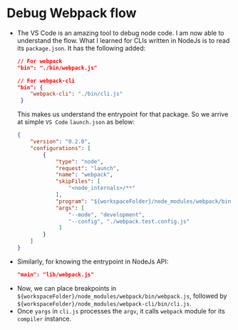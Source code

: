 # Debug Webpack flow
- The VS Code is an amazing tool to debug node code. I am now able to understand the flow.
  What I learned for CLIs written in NodeJs is to read its `package.json`. It has the following added:
  ```json
  // For webpack 
  "bin": "./bin/webpack.js"

  // For webpack-cli
  "bin": {
      "webpack-cli": "./bin/cli.js"
   }
   ```
   This makes us understand the entrypoint for that package. So we arrive at simple `VS Code` `launch.json` as below:
  ```json
  {
      "version": "0.2.0",
      "configurations": [
          {
              "type": "node",
              "request": "launch",
              "name": "webpack",
              "skipFiles": [
                  "<node_internals>/**"
              ],
              "program": "${workspaceFolder}/node_modules/webpack/bin/webpack.js",
              "args": [
                  "--mode", "development",
                  "--config", "./webpack.test.config.js"
               ]
          }
      ]
  }
  ```
- Similarly, for knowing the entrypoint in NodeJs API:
  ```json
  "main": "lib/webpack.js"
  ```
- Now, we can place breakpoints in `${workspaceFolder}/node_modules/webpack/bin/webpack.js`, followed by `${workspaceFolder}/node_modules/webpack-cli/bin/cli.js`.
- Once `yargs` in `cli.js` processes the `argv`, it calls `webpack` module for its `compiler` instance.
